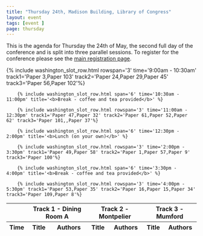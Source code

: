 ```yaml
---
title: "Thursday 24th, Madison Building, Library of Congress"
layout: event
tags: [event ]
page: thursday
---
```


This is the agenda for Thursday the 24th of May, the second full day of the conference and is split into three parallel sessions. To register for the conference please see the [main registration page][washington-registration].

<table class="api-table">
  <thead>
    <tr>
      <th></th>
      <th colspan="2">Track 1 - Dining Room A</th>
      <th colspan="2">Track 2 - Montpelier</th>
      <th colspan="2">Track 3 - Mumford</th>
     </tr>
    <tr>
      <th>Time</th>
      <th>Title</th>
      <th>Authors</th>
      <th>Title</th>
      <th>Authors</th>
      <th>Title</th>
      <th>Authors</th>
    </tr>
  </thead>
  <tbody>
        {% include washington_slot_row.html rowspan='3' time='9:00am - 10:30am' track1='Paper 3,Paper 103' track2='Paper 24,Paper 29,Paper 45' track3='Paper 56,Paper 102'%}

        {% include washington_slot_row.html span='6' time='10:30am - 11:00pm' title='<b>Break - coffee and tea provided</b>' %}

        {% include washington_slot_row.html rowspan='3' time='11:00am - 12:30pm' track1='Paper 47,Paper 32' track2='Paper 61,Paper 52,Paper 62' track3='Paper 101,,Paper 37'%}

        {% include washington_slot_row.html span='6' time='12:30pm - 2:00pm' title='<b>Lunch (on your own)</b>' %}

        {% include washington_slot_row.html rowspan='3' time='2:00pm - 3:30pm' track1='Paper 49,Paper 58' track2='Paper 1,Paper 57,Paper 9' track3='Paper 100'%}

        {% include washington_slot_row.html span='6' time='3:30pm - 4:00pm' title='<b>Break - coffee and tea provided</b>' %}

        {% include washington_slot_row.html rowspan='3' time='4:00pm - 5:30pm' track1='Paper 53,Paper 35' track2='Paper 16,Paper 15,Paper 34' track3='Paper 109,Paper 8'%}
  </tbody>
</table>

[washington-registration]: https://www.eventbrite.com/e/2018-iiif-conference-in-washington-tickets-44377905510
